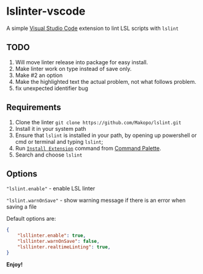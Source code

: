 # lslinter-vscode

A simple [Visual Studio Code](https://code.visualstudio.com/) extension to lint LSL scripts with `lslint`

## TODO
1. Will move linter release into package for easy install.
2. Make linter work on type instead of save only. 
3. Make #2 an option
4. Make the highlighted text the actual problem, not what follows problem.
5. fix unexpected identifier bug

## Requirements
1. Clone the linter `git clone https://github.com/Makopo/lslint.git`
2. Install it in your system path
3. Ensure that `lslint` is installed in your path, by opening up powershell or cmd or terminal and typing `lslint`;
4. Run [`Install Extension`](https://code.visualstudio.com/docs/editor/extension-gallery#_install-an-extension) command from [Command Palette](https://code.visualstudio.com/Docs/editor/codebasics#_command-palette).
5. Search and choose `lslint`

## Options
`"lslint.enable"` - enable LSL linter

`"lslint.warnOnSave"` - show warning message if there is an error when saving a file

Default options are:
```json
{
    "lsllinter.enable": true,
    "lsllinter.warnOnSave": false,
    "lsllinter.realtimeLinting": true,
}        
```

**Enjoy!**